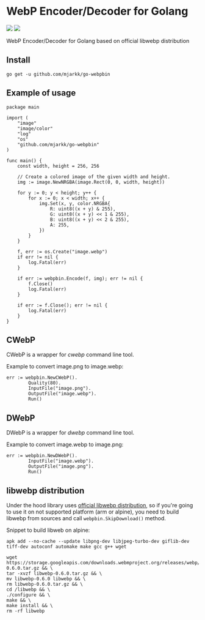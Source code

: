 # WebP Encoder/Decoder for Golang

[![](https://img.shields.io/badge/docs-godoc-blue.svg)](https://godoc.org/github.com/mjarkk/go-webpbin)
[![](https://circleci.com/gh/mjarkk/go-webpbin.png?circle-token=ebaa6a739ac4dc96dcb167e0700dcc699409f672)](https://circleci.com/gh/mjarkk/go-webpbin)

WebP Encoder/Decoder for Golang based on official libwebp distribution

## Install

```go get -u github.com/mjarkk/go-webpbin```

## Example of usage

```
package main

import (
	"image"
	"image/color"
	"log"
	"os"
	"github.com/mjarkk/go-webpbin"
)

func main() {
	const width, height = 256, 256

	// Create a colored image of the given width and height.
	img := image.NewNRGBA(image.Rect(0, 0, width, height))

	for y := 0; y < height; y++ {
		for x := 0; x < width; x++ {
			img.Set(x, y, color.NRGBA{
				R: uint8((x + y) & 255),
				G: uint8((x + y) << 1 & 255),
				B: uint8((x + y) << 2 & 255),
				A: 255,
			})
		}
	}

	f, err := os.Create("image.webp")
	if err != nil {
		log.Fatal(err)
	}

	if err := webpbin.Encode(f, img); err != nil {
		f.Close()
		log.Fatal(err)
	}

	if err := f.Close(); err != nil {
		log.Fatal(err)
	}
}
```

## CWebP

CWebP is a wrapper for *cwebp* command line tool.

Example to convert image.png to image.webp:

```
err := webpbin.NewCWebP().
		Quality(80).
		InputFile("image.png").
		OutputFile("image.webp").
		Run()
```

## DWebP

DWebP is a wrapper for *dwebp* command line tool.

Example to convert image.webp to image.png:

```
err := webpbin.NewDWebP().
		InputFile("image.webp").
		OutputFile("image.png").
		Run()
```

## libwebp distribution

Under the hood library uses [official libwebp distribution](https://storage.googleapis.com/downloads.webmproject.org/releases/webp/index.html), so if you're going to use it on not supported platform (arm or alpine), you need to build libwebp from sources and call ```webpbin.SkipDownload()``` method.

Snippet to build libweb on alpine:

```
apk add --no-cache --update libpng-dev libjpeg-turbo-dev giflib-dev tiff-dev autoconf automake make gcc g++ wget

wget https://storage.googleapis.com/downloads.webmproject.org/releases/webp/libwebp-0.6.0.tar.gz && \
tar -xvzf libwebp-0.6.0.tar.gz && \
mv libwebp-0.6.0 libwebp && \
rm libwebp-0.6.0.tar.gz && \
cd /libwebp && \
./configure && \
make && \
make install && \
rm -rf libwebp
```
